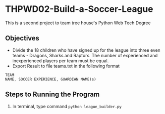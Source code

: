 # THPWD02-Build-a-Soccer-League

This is a second project to team tree house's Python Web Tech Degree

## Objectives
- Divide the 18 children who have signed up for the league into three even teams - Dragons, Sharks and Raptors. The number of experienced and inexperienced players per team must be equal.
- Export Result to file teams.txt in the following format
```
TEAM
NAME, SOCCER EXPERIENCE, GUARDIAN NAME(s)
```

## Steps to Running the Program
1. In terminal, type command `python league_builder.py`